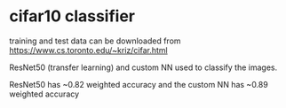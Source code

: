 # cifar10 classifier

training and test data can be downloaded from https://www.cs.toronto.edu/~kriz/cifar.html

ResNet50 (transfer learning) and custom NN used to classify the images. 

ResNet50 has ~0.82 weighted accuracy and the custom NN has ~0.89 weighted accuracy
